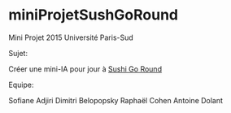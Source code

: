 # miniProjetSushGoRound
Mini Projet 2015 Université Paris-Sud

Sujet:

Créer une mini-IA pour jour à [Sushi Go Round](http://www.miniclip.com/games/sushi-go-round/en/)


Equipe:


Sofiane Adjiri
Dimitri Belopopsky
Raphaël Cohen
Antoine Dolant

